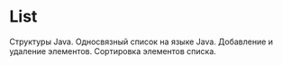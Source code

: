 # List
Структуры Java.
Односвязный список на языке Java. Добавление и удаление элементов. Сортировка элементов списка.
